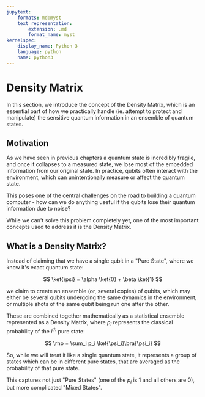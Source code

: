 ```yaml
---
jupytext:
    formats: md:myst
    text_representation:
        extension: .md
        format_name: myst
kernelspec:
    display_name: Python 3
    language: python
    name: python3
---
```


# Density Matrix

In this section, we introduce the concept of the Density Matrix, which is an essential part of how we practically handle (ie. attempt to protect and manipulate) the sensitive quantum information in an ensemble of quantum states.

## Motivation

As we have seen in previous chapters a quantum state is incredibly fragile, and once it collapses to a measured state, we lose most of the embedded information from our original state. In practice, qubits often interact with the environment, which can unintentionally measure or affect the quantum state.

This poses one of the central challenges on the road to building a quantum computer - how can we do anything useful if the qubits lose their quantum information due to noise?

While we can't solve this problem completely yet, one of the most important concepts used to address it is the Density Matrix. 

## What is a Density Matrix?

Instead of claiming that we have a single qubit in a "Pure State", where we know it's exact quantum state: 

$$
\ket{\psi} = \alpha \ket{0} + \beta \ket{1}
$$

we claim to create an ensemble (or, several copies) of qubits, which may either be several qubits undergoing the same dynamics in the environment, or multiple shots of the same qubit being run one after the other.

These are combined together mathematically as a statistical ensemble represented as a Density Matrix, where $p_i$ represents the classical probability of the $i^{th}$ pure state:

$$
\rho = \sum_i p_i \ket{\psi_i}\bra{\psi_i}
$$

So, while we will treat it like a single quantum state, it represents a group of states which can be in different pure states, that are averaged as the probability of that pure state.

This captures not just "Pure States" (one of the $p_i$ is 1 and all others are 0), but more complicated "Mixed States".

